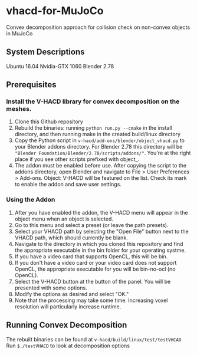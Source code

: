# vhacd-for-MuJoCo
Convex decomposition approach for collision check on non-convex objects in MuJoCo

## System Descriptions
Ubuntu 16.04
Nvidia-GTX 1060
Blender 2.78

## Prerequisites
   ### Install the V-HACD library for convex decomposition on the meshes.
  1. Clone this Github repository
  2. Rebuild the binaries: running ```python run.py --cmake``` in the install directory, and then running make in the created build/linux directory
  3. Copy the Python script in ```v-hacd/add-ons/blender/object_vhacd.py``` to your Blender addons directory.  For Blender 2.78 this directory will be ```"Blender Foundation/Blender/2.78/scripts/addons/"```.  You're at the right place if you see other scripts prefixed with object\_.
  4. The addon must be enabled before use.  After copying the script to the addons directory, open Blender and navigate to File > User Preferences > Add-ons.  Object: V-HACD will be featured on the list.  Check its mark to enable the addon and save user settings.

  ### Using the Addon
1. After you have enabled the addon, the V-HACD menu will appear in the object menu when an object is selected.
1. Go to this menu and select a preset (or leave the path presets).
1. Select your VHACD path by selecting the "Open File" button next to the VHACD path, which should currently be blank.
  1. Navigate to the directory in which you cloned this repository and find the appropriate executable in the bin folder for your operating systme.
  1. If you have a video card that supports OpenCL, this will be bin.
  1. If you don't have a video card or your video card does not support OpenCL, the appropriate executable for you will be bin-no-ocl (no OpenCL).
1. Select the V-HACD button at the button of the panel.  You will be presented with some options.
1. Modify the options as desired and select "OK."
1. Note that the processing may take some time.  Increasing voxel resolution will particularly increase runtime.


## Running Convex Decomposition
The rebuilt binaries can be found at ```v-hacd/build/linux/test/testVHCAD```
Run ```$./testVHACD``` to look at decomposition options


   
